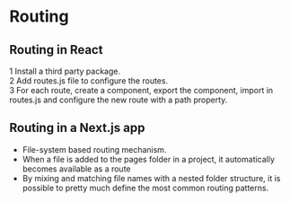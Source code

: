 # Routing

## Routing in React

1 Install a third party package.  
2 Add routes.js file to configure the routes.  
3 For each route, create a component, export the component, import in routes.js and configure the new route with a path property.

## Routing in a Next.js app

- File-system based routing mechanism.
- When a file is added to the pages folder in a project, it automatically becomes available as a route
- By mixing and matching file names with a nested folder structure, it is possible to pretty much define the most common routing patterns.
